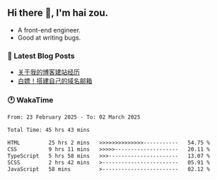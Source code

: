 ## Hi there 👋, I'm hai zou.

- A front-end engineer.
- Good at writing bugs.

### 📖 Latest Blog Posts
<!-- BLOG-POST-LIST:START -->
- [关于我的博客建站经历](https://www.izou.top/2025/01/blog-site-build/)
- [白嫖！搭建自己的域名邮箱](https://www.izou.top/2025/01/domain-mail/)
<!-- BLOG-POST-LIST:END -->

### 🕐 WakaTime
<!--START_SECTION:waka-->

```txt
From: 23 February 2025 - To: 02 March 2025

Total Time: 45 hrs 43 mins

HTML         25 hrs 2 mins   >>>>>>>>>>>>>>-----------   54.75 %
CSS          9 hrs 11 mins   >>>>>--------------------   20.11 %
TypeScript   5 hrs 58 mins   >>>----------------------   13.07 %
SCSS         2 hrs 42 mins   >------------------------   05.91 %
JavaScript   58 mins         >------------------------   02.12 %
```

<!--END_SECTION:waka-->

